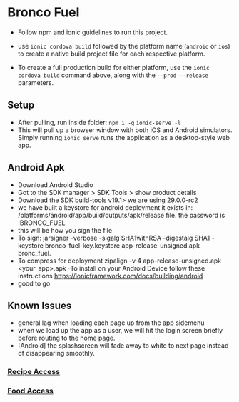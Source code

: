 # Bronco Fuel
- Follow npm and ionic guidelines to run this project. 
- use `ionic cordova build` followed by the platform name (`android` or `ios`) to create a native build project file for each respective platform.

- To create a full production build for either platform, use the `ionic cordova build` command above, along with the `--prod --release` parameters.

## Setup
- After pulling, run inside folder:
`npm i -g`
`ionic-serve -l`
- This will pull up a browser window with both iOS and Android simulators. Simply running `ionic serve` runs the application as a desktop-style web app.
## Android Apk
   - Download Android Studio
   - Got to the SDK manager > SDK Tools > show product details
   - Download the SDK build-tools v19.1> we are using 29.0.0-rc2
   - we have built a keystore for android deployment it exists
    in: /platforms/android/app/build/outputs/apk/release
    file. the password is :BRONCO_FUEL
   - this will be how you sign the file
   - To sign:
         jarsigner -verbose -sigalg SHA1withRSA -digestalg SHA1 -keystore bronco-fuel-key.keystore app-release-unsigned.apk bronc_fuel.
   - To compress for deployment
     zipalign -v 4 app-release-unsigned.apk <your_app>.apk
   -To install on your Android Device follow these instructions
        https://ionicframework.com/docs/building/android
   - good to go
## Known Issues
- general lag when loading each page up from the app sidemenu
- when we load up the app as a user, we will hit the login screen briefly
  before routing to the home page.
- [Android] the splashscreen will fade away to white to next page instead 
   of disappearing smoothly.

### [Recipe Access](https://docs.google.com/spreadsheets/d/1Mq1VMv3s3y7RVxYli8dbiSiJllthyyfrsqME3C-3eAw/edit?usp=sharing)

### [Food Access](https://docs.google.com/spreadsheets/d/1YYhiSgtEh3QdEvazxbTcN9OujIMVK6KiGh8KfM7eUZY/edit?usp=sharing)

